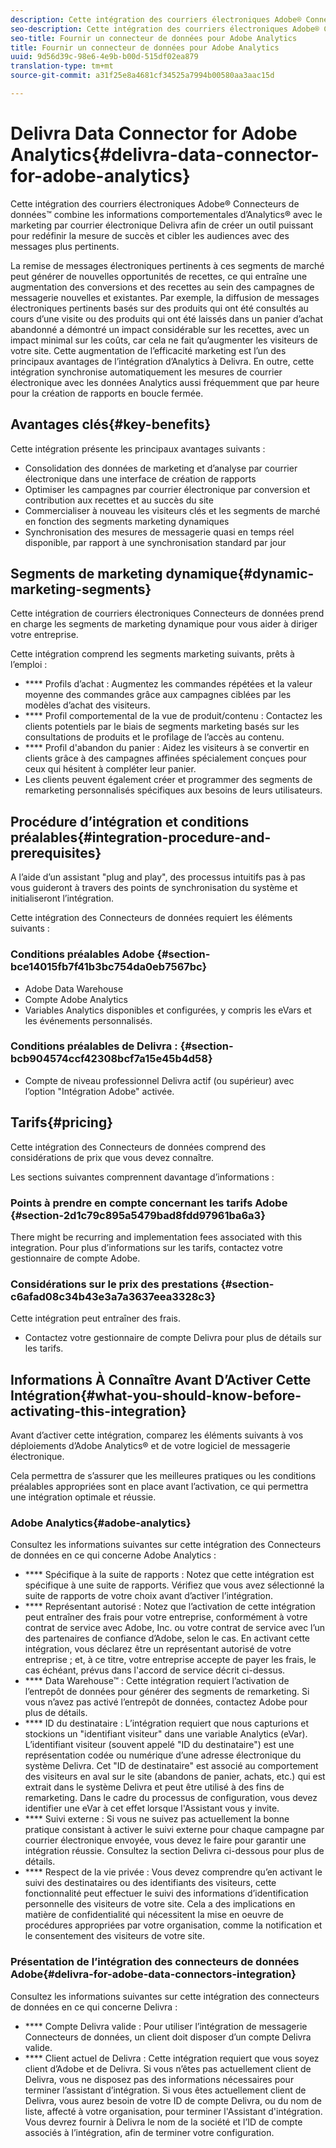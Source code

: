 ```yaml
---
description: Cette intégration des courriers électroniques Adobe® Connecteurs de données™ combine les informations comportementales d’Analytics® avec le marketing par courrier électronique Delivra afin de créer un outil puissant pour redéfinir la mesure de succès et cibler les audiences avec des messages plus pertinents.
seo-description: Cette intégration des courriers électroniques Adobe® Connecteurs de données™ combine les informations comportementales d’Analytics® avec le marketing par courrier électronique Delivra afin de créer un outil puissant pour redéfinir la mesure de succès et cibler les audiences avec des messages plus pertinents.
seo-title: Fournir un connecteur de données pour Adobe Analytics
title: Fournir un connecteur de données pour Adobe Analytics
uuid: 9d56d39c-98e6-4e9b-b00d-515df02ea879
translation-type: tm+mt
source-git-commit: a31f25e8a4681cf34525a7994b00580aa3aac15d

---
```



# Delivra Data Connector for Adobe Analytics{#delivra-data-connector-for-adobe-analytics}

Cette intégration des courriers électroniques Adobe® Connecteurs de données™ combine les informations comportementales d’Analytics® avec le marketing par courrier électronique Delivra afin de créer un outil puissant pour redéfinir la mesure de succès et cibler les audiences avec des messages plus pertinents.

La remise de messages électroniques pertinents à ces segments de marché peut générer de nouvelles opportunités de recettes, ce qui entraîne une augmentation des conversions et des recettes au sein des campagnes de messagerie nouvelles et existantes. Par exemple, la diffusion de messages électroniques pertinents basés sur des produits qui ont été consultés au cours d’une visite ou des produits qui ont été laissés dans un panier d’achat abandonné a démontré un impact considérable sur les recettes, avec un impact minimal sur les coûts, car cela ne fait qu’augmenter les visiteurs de votre site. Cette augmentation de l’efficacité marketing est l’un des principaux avantages de l’intégration d’Analytics à Delivra. En outre, cette intégration synchronise automatiquement les mesures de courrier électronique avec les données Analytics aussi fréquemment que par heure pour la création de rapports en boucle fermée.

## Avantages clés{#key-benefits}

Cette intégration présente les principaux avantages suivants :

* Consolidation des données de marketing et d’analyse par courrier électronique dans une interface de création de rapports
* Optimiser les campagnes par courrier électronique par conversion et contribution aux recettes et au succès du site
* Commercialiser à nouveau les visiteurs clés et les segments de marché en fonction des segments marketing dynamiques
* Synchronisation des mesures de messagerie quasi en temps réel disponible, par rapport à une synchronisation standard par jour

## Segments de marketing dynamique{#dynamic-marketing-segments}

Cette intégration de courriers électroniques Connecteurs de données prend en charge les segments de marketing dynamique pour vous aider à diriger votre entreprise.

Cette intégration comprend les segments marketing suivants, prêts à l’emploi :

* **** Profils d’achat : Augmentez les commandes répétées et la valeur moyenne des commandes grâce aux campagnes ciblées par les modèles d’achat des visiteurs.
* **** Profil comportemental de la vue de produit/contenu : Contactez les clients potentiels par le biais de segments marketing basés sur les consultations de produits et le profilage de l’accès au contenu.
* **** Profil d'abandon du panier : Aidez les visiteurs à se convertir en clients grâce à des campagnes affinées spécialement conçues pour ceux qui hésitent à compléter leur panier.
* Les clients peuvent également créer et programmer des segments de remarketing personnalisés spécifiques aux besoins de leurs utilisateurs.

## Procédure d’intégration et conditions préalables{#integration-procedure-and-prerequisites}

A l’aide d’un assistant "plug and play", des processus intuitifs pas à pas vous guideront à travers des points de synchronisation du système et initialiseront l’intégration.

Cette intégration des Connecteurs de données requiert les éléments suivants :

### Conditions préalables Adobe {#section-bce14015fb7f41b3bc754da0eb7567bc}

* Adobe Data Warehouse
* Compte Adobe Analytics
* Variables Analytics disponibles et configurées, y compris les eVars et les événements personnalisés.

### Conditions préalables de Delivra : {#section-bcb904574ccf42308bcf7a15e45b4d58}

* Compte de niveau professionnel Delivra actif (ou supérieur) avec l’option "Intégration Adobe" activée.

## Tarifs{#pricing}

Cette intégration des Connecteurs de données comprend des considérations de prix que vous devez connaître.

Les sections suivantes comprennent davantage d’informations :

### Points à prendre en compte concernant les tarifs Adobe {#section-2d1c79c895a5479bad8fdd97961ba6a3}

There might be recurring and implementation fees associated with this integration. Pour plus d’informations sur les tarifs, contactez votre gestionnaire de compte Adobe.

### Considérations sur le prix des prestations {#section-c6afad08c34b43e3a7a3637eea3328c3}

Cette intégration peut entraîner des frais.

* Contactez votre gestionnaire de compte Delivra pour plus de détails sur les tarifs.

## Informations À Connaître Avant D’Activer Cette Intégration{#what-you-should-know-before-activating-this-integration}

Avant d’activer cette intégration, comparez les éléments suivants à vos déploiements d’Adobe Analytics® et de votre logiciel de messagerie électronique.

Cela permettra de s’assurer que les meilleures pratiques ou les conditions préalables appropriées sont en place avant l’activation, ce qui permettra une intégration optimale et réussie.

### Adobe Analytics{#adobe-analytics}

Consultez les informations suivantes sur cette intégration des Connecteurs de données en ce qui concerne Adobe Analytics :

* **** Spécifique à la suite de rapports : Notez que cette intégration est spécifique à une suite de rapports. Vérifiez que vous avez sélectionné la suite de rapports de votre choix avant d’activer l’intégration.
* **** Représentant autorisé : Notez que l’activation de cette intégration peut entraîner des frais pour votre entreprise, conformément à votre contrat de service avec Adobe, Inc. ou votre contrat de service avec l’un des partenaires de confiance d’Adobe, selon le cas. En activant cette intégration, vous déclarez être un représentant autorisé de votre entreprise ; et, à ce titre, votre entreprise accepte de payer les frais, le cas échéant, prévus dans l'accord de service décrit ci-dessus.
* **** Data Warehouse™ : Cette intégration requiert l’activation de l’entrepôt de données pour générer des segments de remarketing. Si vous n’avez pas activé l’entrepôt de données, contactez Adobe pour plus de détails.
* **** ID du destinataire : L’intégration requiert que nous capturions et stockions un "identifiant visiteur" dans une variable Analytics (eVar). L’identifiant visiteur (souvent appelé "ID du destinataire") est une représentation codée ou numérique d’une adresse électronique du système Delivra. Cet "ID de destinataire" est associé au comportement des visiteurs en aval sur le site (abandons de panier, achats, etc.) qui est extrait dans le système Delivra et peut être utilisé à des fins de remarketing. Dans le cadre du processus de configuration, vous devez identifier une eVar à cet effet lorsque l'Assistant vous y invite.
* **** Suivi externe : Si vous ne suivez pas actuellement la bonne pratique consistant à activer le suivi externe pour chaque campagne par courrier électronique envoyée, vous devez le faire pour garantir une intégration réussie. Consultez la section Delivra ci-dessous pour plus de détails.
* **** Respect de la vie privée : Vous devez comprendre qu’en activant le suivi des destinataires ou des identifiants des visiteurs, cette fonctionnalité peut effectuer le suivi des informations d’identification personnelle des visiteurs de votre site. Cela a des implications en matière de confidentialité qui nécessitent la mise en oeuvre de procédures appropriées par votre organisation, comme la notification et le consentement des visiteurs de votre site.

### Présentation de l’intégration des connecteurs de données Adobe{#delivra-for-adobe-data-connectors-integration}

Consultez les informations suivantes sur cette intégration des connecteurs de données en ce qui concerne Delivra :

* **** Compte Delivra valide : Pour utiliser l’intégration de messagerie Connecteurs de données, un client doit disposer d’un compte Delivra valide.
* **** Client actuel de Delivra : Cette intégration requiert que vous soyez client d’Adobe et de Delivra. Si vous n’êtes pas actuellement client de Delivra, vous ne disposez pas des informations nécessaires pour terminer l’assistant d’intégration. Si vous êtes actuellement client de Delivra, vous aurez besoin de votre ID de compte Delivra, ou du nom de liste, affecté à votre organisation, pour terminer l'Assistant d'intégration. Vous devrez fournir à Delivra le nom de la société et l’ID de compte associés à l’intégration, afin de terminer votre configuration.
